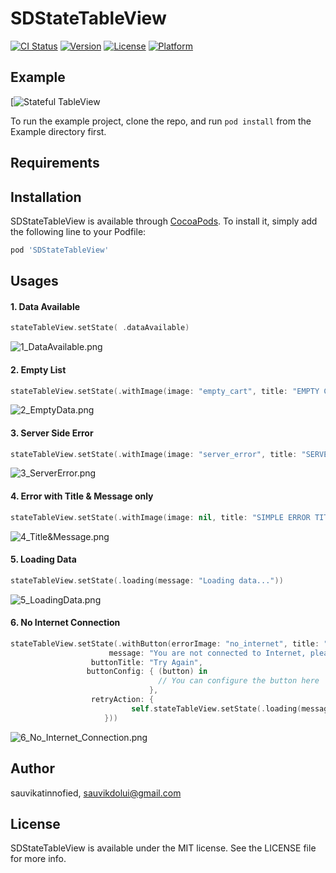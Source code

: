 # SDStateTableView

[![CI Status](http://img.shields.io/travis/sauvikatinnofied/SDStateTableView.svg?style=flat)](https://travis-ci.org/sauvikatinnofied/SDStateTableView)
[![Version](https://img.shields.io/cocoapods/v/SDStateTableView.svg?style=flat)](http://cocoapods.org/pods/SDStateTableView)
[![License](https://img.shields.io/cocoapods/l/SDStateTableView.svg?style=flat)](http://cocoapods.org/pods/SDStateTableView)
[![Platform](https://img.shields.io/cocoapods/p/SDStateTableView.svg?style=flat)](http://cocoapods.org/pods/SDStateTableView)

## Example
[![Stateful TableView](https://raw.githubusercontent.com/sauvikdolui/SDStateTableView/master/Screenshots/Demo.gif)

To run the example project, clone the repo, and run `pod install` from the Example directory first.

## Requirements

## Installation

SDStateTableView is available through [CocoaPods](http://cocoapods.org). To install
it, simply add the following line to your Podfile:

```ruby
pod 'SDStateTableView'
```
## Usages

#### 1. Data Available
```swift
stateTableView.setState( .dataAvailable)
```
![1_DataAvailable.png](https://raw.githubusercontent.com/sauvikdolui/SDStateTableView/master/Screenshots/1_DataAvailable.png)


#### 2. Empty List
```swift
stateTableView.setState(.withImage(image: "empty_cart", title: "EMPTY CART", message: "Please add some item in your cart first"))
```
![2_EmptyData.png](https://raw.githubusercontent.com/sauvikdolui/SDStateTableView/master/Screenshots/2_EmptyData.png)


#### 3. Server Side Error
```swift
stateTableView.setState(.withImage(image: "server_error", title: "SERVER ERROR", message: "We are notified and working on it, we will be back soon"))
```
![3_ServerError.png](https://raw.githubusercontent.com/sauvikdolui/SDStateTableView/master/Screenshots/3_ServerError.png)


#### 4. Error with Title & Message only
```swift
stateTableView.setState(.withImage(image: nil, title: "SIMPLE ERROR TITLE", message: "Error message goes here"))
```

![4_Title&Message.png](https://raw.githubusercontent.com/sauvikdolui/SDStateTableView/master/Screenshots/4_Title&Message.png)

#### 5. Loading Data
```swift
stateTableView.setState(.loading(message: "Loading data..."))
```
![5_LoadingData.png](https://raw.githubusercontent.com/sauvikdolui/SDStateTableView/master/Screenshots/5_LoadingData.png)

#### 6. No Internet Connection
```swift
stateTableView.setState(.withButton(errorImage: "no_internet", title: "NO INTERNET",
                      message: "You are not connected to Internet, please try later",
                  buttonTitle: "Try Again",
                 buttonConfig: { (button) in
                                 // You can configure the button here
                               },
                  retryAction: {
                           self.stateTableView.setState(.loading(message: "Loading data..."))
                     }))
```
![6_No_Internet_Connection.png](https://raw.githubusercontent.com/sauvikdolui/SDStateTableView/master/Screenshots/6_No_Internet_Connection.png)

## Author

sauvikatinnofied, sauvikdolui@gmail.com

## License

SDStateTableView is available under the MIT license. See the LICENSE file for more info.
